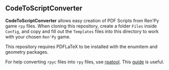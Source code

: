 ## CodeToScriptConverter

**CodeToScriptConverter** allows easy creation of PDF Scripts from Ren'Py game ``rpy`` files. When cloning
this repository, create a folder ``Files`` inside ``Config``, and copy and fill out the ``Templates`` files
into this directory to work with your chosen ``Ren'Py`` game.

This repository requires PDFLaTeX to be installed with the enumitem and geometry packages.

For help converting ``rpyc`` files into ``rpy`` files, use [rpatool](https://github.com/shizmob/rpatool).
This [guide](https://www.reddit.com/r/DDLCMods/comments/tjj8ds/tormuses_guide_for_modding_ddlc_march_2022/) is
useful.
